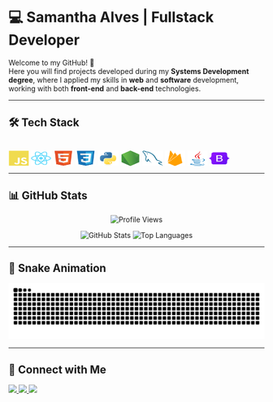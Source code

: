 # 💻 Samantha Alves | Fullstack Developer

Welcome to my GitHub! 🚀  
Here you will find projects developed during my **Systems Development degree**, where I applied my skills in **web** and **software** development, working with both **front-end** and **back-end** technologies.

---

## 🛠 Tech Stack
<div style="display: inline_block"><br>
  <img align="center" alt="JavaScript" height="30" width="40" src="https://raw.githubusercontent.com/devicons/devicon/master/icons/javascript/javascript-plain.svg">
  <img align="center" alt="React" height="30" width="40" src="https://raw.githubusercontent.com/devicons/devicon/master/icons/react/react-original.svg">
  <img align="center" alt="HTML5" height="30" width="40" src="https://raw.githubusercontent.com/devicons/devicon/master/icons/html5/html5-original.svg">
  <img align="center" alt="CSS3" height="30" width="40" src="https://raw.githubusercontent.com/devicons/devicon/master/icons/css3/css3-original.svg">
  <img align="center" alt="Python" height="30" width="40" src="https://raw.githubusercontent.com/devicons/devicon/master/icons/python/python-original.svg">
  <img align="center" alt="Node.js" height="30" width="40" src="https://raw.githubusercontent.com/devicons/devicon/master/icons/nodejs/nodejs-original.svg">
  <img align="center" alt="MySQL" height="30" width="40" src="https://raw.githubusercontent.com/devicons/devicon/master/icons/mysql/mysql-original.svg">
  <img align="center" alt="Firebase" height="30" width="40" src="https://raw.githubusercontent.com/devicons/devicon/master/icons/firebase/firebase-plain.svg">
  <img align="center" alt="Java" height="30" width="40" src="https://raw.githubusercontent.com/devicons/devicon/master/icons/java/java-original.svg">
  <img align="center" alt="Bootstrap" height="30" width="40" src="https://raw.githubusercontent.com/devicons/devicon/master/icons/bootstrap/bootstrap-original.svg">
</div>

---

## 📊 GitHub Stats

<p align="center">
  <img src="https://komarev.com/ghpvc/?username=samanthinhamilgrau&label=Profile%20views&color=ff69b4&style=for-the-badge" alt="Profile Views" />
</p>

<div align="center">
  <img 
    alt="GitHub Stats" 
    height="200" 
    src="https://github-readme-stats.vercel.app/api?username=samanthinhamilgrau&show_icons=true&theme=tokyonight&include_all_commits=true&locale=en" 
  />
  <img 
    alt="Top Languages" 
    height="200" 
    src="https://github-readme-stats.vercel.app/api/top-langs/?username=samanthinhamilgrau&theme=tokyonight&layout=compact&custom_title=Top%20Languages&langs_count=9" 
  />
</div>

---

## 🐍 Snake Animation
<p align="center">
  <img src="https://raw.githubusercontent.com/samanthinhamilgrau/samanthinhamilgrau/output/github-contribution-grid-snake.svg" alt="Snake animation" />
</p>

---

## 📧 Connect with Me
<div> 
  <a href="https://instagram.com/_alvescaetano__/" target="_blank">
    <img src="https://img.shields.io/badge/-Instagram-%23E4405F?style=for-the-badge&logo=instagram&logoColor=white">
  </a>
  <a href="mailto:samantha.a.caetano@gmail.com">
    <img src="https://img.shields.io/badge/-Gmail-%23333?style=for-the-badge&logo=gmail&logoColor=white">
  </a>
  <a href="https://www.linkedin.com/in/samantha-alves-pires-caetano/" target="_blank">
    <img src="https://img.shields.io/badge/-LinkedIn-%230077B5?style=for-the-badge&logo=linkedin&logoColor=white">
  </a> 
</div>
